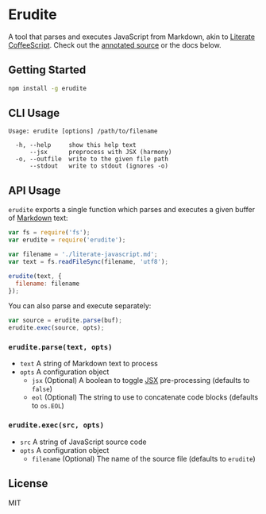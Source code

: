 # Erudite

A tool that parses and executes JavaScript from Markdown, akin to [Literate CoffeeScript](http://coffeescript.org/#literate). Check out the [annotated source](http://artisonian.github.io/erudite/docs/) or the docs below.

## Getting Started

```sh
npm install -g erudite
```

## CLI Usage

```
Usage: erudite [options] /path/to/filename

  -h, --help     show this help text
      --jsx      preprocess with JSX (harmony)
  -o, --outfile  write to the given file path
      --stdout   write to stdout (ignores -o)
```

## API Usage

`erudite` exports a single function which parses and executes a given buffer of
[Markdown](http://daringfireball.net/projects/markdown) text:

```js
var fs = require('fs');
var erudite = require('erudite');

var filename = './literate-javascript.md';
var text = fs.readFileSync(filename, 'utf8');

erudite(text, {
  filename: filename
});
```

You can also parse and execute separately:

```js
var source = erudite.parse(buf);
erudite.exec(source, opts);
```

### `erudite.parse(text, opts)`

- `text` A string of Markdown text to process
- `opts` A configuration object
  - `jsx` (Optional) A boolean to toggle [JSX][] pre-processing (defaults to `false`)
  - `eol` (Optional) The string to use to concatenate code blocks (defaults to `os.EOL`)

### `erudite.exec(src, opts)`

- `src` A string of JavaScript source code
- `opts` A configuration object
  - `filename` (Optional) The name of the source file (defaults to `erudite`)

[jsx]: http://facebook.github.io/react/docs/jsx-in-depth.html

## License

MIT
